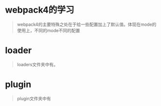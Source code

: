 # webpack4的学习

> webpack4的主要特殊之处在于给一些配置加上了默认值。体现在mode的使用上，不同的mode不同的配置

# loader

> loaders文件夹中有。


# plugin

> plugin文件夹中有
